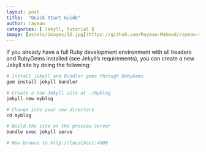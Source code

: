 ```yaml
---
layout: post
title:  "Quick Start Guide"
author: rayean
categories: [ Jekyll, tutorial ]
image: [assets/images/12.jpg](https://github.com/Rayean-Mahmud/rayean-mahmud.github.io/blob/main/assets/images/10.jpg?raw=true)
---
```


If you already have a full Ruby development environment with all headers and RubyGems installed (see Jekyll’s requirements), you can create a new Jekyll site by doing the following:

```ruby
# Install Jekyll and Bundler gems through RubyGems
gem install jekyll bundler

# Create a new Jekyll site at ./myblog
jekyll new myblog

# Change into your new directory
cd myblog

# Build the site on the preview server
bundle exec jekyll serve

# Now browse to http://localhost:4000
```
